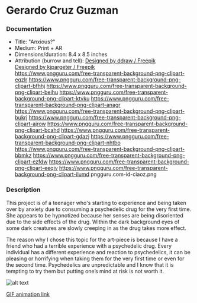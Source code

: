 # Gerardo Cruz Guzman

### Documentation
* Title: "Anxious?"
* Medium: Print + AR
* Dimensions/duration: 8.4 x 8.5 inches
* Attribution (burrow and tell): 
<a href="http://www.freepik.com">Designed by ddraw / Freepik</a>   
<a href="http://www.freepik.com">Designed by kjpargeter / Freepik</a>    
https://www.pngguru.com/free-transparent-background-png-clipart-eqzlr
https://www.pngguru.com/free-transparent-background-png-clipart-bfhhj
https://www.pngguru.com/free-transparent-background-png-clipart-beihu
https://www.pngguru.com/free-transparent-background-png-clipart-ktvku
https://www.pngguru.com/free-transparent-background-png-clipart-anagr
https://www.pngguru.com/free-transparent-background-png-clipart-bukrj
https://www.pngguru.com/free-transparent-background-png-clipart-ajrow
https://www.pngguru.com/free-transparent-background-png-clipart-bcahd
https://www.pngguru.com/free-transparent-background-png-clipart-gdazj
https://www.pngguru.com/free-transparent-background-png-clipart-nhtbo
https://www.pngguru.com/free-transparent-background-png-clipart-bbmkz
https://www.pngguru.com/free-transparent-background-png-clipart-ezfdw
https://www.pngguru.com/free-transparent-background-png-clipart-eeqiv
https://www.pngguru.com/free-transparent-background-png-clipart-ilumd
pngguru.com-id-ciaoz.png

### Description
This project is of a teenager who's starting to experience and being taken over by anxiety due to consuming a psychedelic drug for the very first time. She appears to be hypnotized because her senses are being disoriented due to the side effects of the drug. Within the dark background eyes of some dark creatures are slowly creeping in as the drug takes more effect.

The reason why I chose this topic for the art-piece is because I have a friend who had a terrible experience with a psychedelic drug. Every individual has a different experience and reaction to psychedelics, it can be pleasing or horrifying when taking them for the very first time or even for the second time. Psychedelics are unpredictable and I know that it is tempting to try them but putting one’s mind at risk is not worth it. 


![alt text](https://i.imgur.com/tJlbYfI.jpg)

[GIF animation link](https://media.giphy.com/media/U5UtvK7LLJlrEwyiJk/giphy.gif)
